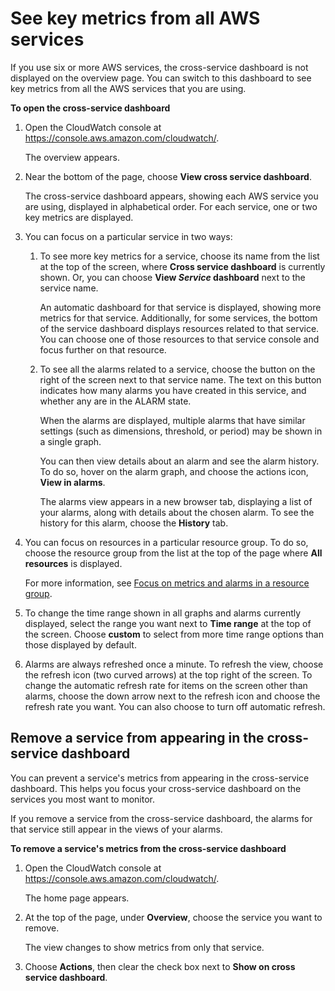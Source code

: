 # See key metrics from all AWS services<a name="CloudWatch_Automatic_Dashboards_Cross_Service"></a>

If you use six or more AWS services, the cross\-service dashboard is not displayed on the overview page\. You can switch to this dashboard to see key metrics from all the AWS services that you are using\.

**To open the cross\-service dashboard**

1. Open the CloudWatch console at [https://console\.aws\.amazon\.com/cloudwatch/](https://console.aws.amazon.com/cloudwatch/)\.

   The overview appears\.

1. Near the bottom of the page, choose **View cross service dashboard**\.

   The cross\-service dashboard appears, showing each AWS service you are using, displayed in alphabetical order\. For each service, one or two key metrics are displayed\.

1. You can focus on a particular service in two ways:

   1. To see more key metrics for a service, choose its name from the list at the top of the screen, where **Cross service dashboard** is currently shown\. Or, you can choose **View *Service* dashboard** next to the service name\.

      An automatic dashboard for that service is displayed, showing more metrics for that service\. Additionally, for some services, the bottom of the service dashboard displays resources related to that service\. You can choose one of those resources to that service console and focus further on that resource\.

   1. To see all the alarms related to a service, choose the button on the right of the screen next to that service name\. The text on this button indicates how many alarms you have created in this service, and whether any are in the ALARM state\.

      When the alarms are displayed, multiple alarms that have similar settings \(such as dimensions, threshold, or period\) may be shown in a single graph\.

      You can then view details about an alarm and see the alarm history\. To do so, hover on the alarm graph, and choose the actions icon, **View in alarms**\.

      The alarms view appears in a new browser tab, displaying a list of your alarms, along with details about the chosen alarm\. To see the history for this alarm, choose the **History** tab\.

1. You can focus on resources in a particular resource group\. To do so, choose the resource group from the list at the top of the page where **All resources** is displayed\.

   For more information, see [Focus on metrics and alarms in a resource group](CloudWatch_Automatic_Dashboards_Resource_Group.md)\.

1. To change the time range shown in all graphs and alarms currently displayed, select the range you want next to **Time range** at the top of the screen\. Choose **custom** to select from more time range options than those displayed by default\.

1. Alarms are always refreshed once a minute\. To refresh the view, choose the refresh icon \(two curved arrows\) at the top right of the screen\. To change the automatic refresh rate for items on the screen other than alarms, choose the down arrow next to the refresh icon and choose the refresh rate you want\. You can also choose to turn off automatic refresh\.

## Remove a service from appearing in the cross\-service dashboard<a name="Remove_service_from_Cross_Service_Dashboard"></a>

You can prevent a service's metrics from appearing in the cross\-service dashboard\. This helps you focus your cross\-service dashboard on the services you most want to monitor\.

If you remove a service from the cross\-service dashboard, the alarms for that service still appear in the views of your alarms\.

**To remove a service's metrics from the cross\-service dashboard**

1. Open the CloudWatch console at [https://console\.aws\.amazon\.com/cloudwatch/](https://console.aws.amazon.com/cloudwatch/)\.

   The home page appears\.

1. At the top of the page, under **Overview**, choose the service you want to remove\.

   The view changes to show metrics from only that service\.

1. Choose **Actions**, then clear the check box next to **Show on cross service dashboard**\.